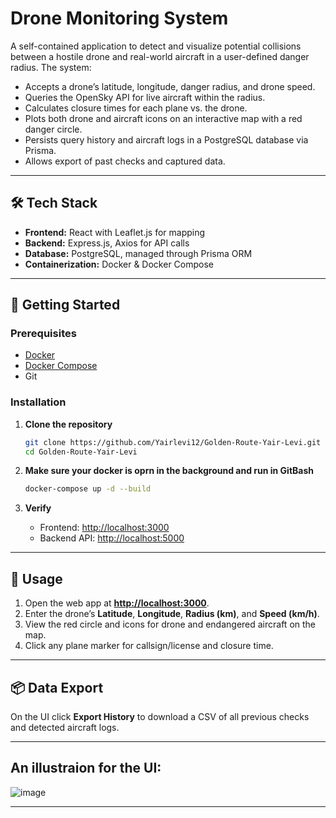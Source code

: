 # Drone Monitoring System

A self-contained application to detect and visualize potential collisions between a hostile drone and real-world aircraft in a user-defined danger radius. The system:

* Accepts a drone’s latitude, longitude, danger radius, and drone speed.
* Queries the OpenSky API for live aircraft within the radius.
* Calculates closure times for each plane vs. the drone.
* Plots both drone and aircraft icons on an interactive map with a red danger circle.
* Persists query history and aircraft logs in a PostgreSQL database via Prisma.
* Allows export of past checks and captured data.

---

## 🛠️ Tech Stack

* **Frontend:** React with Leaflet.js for mapping
* **Backend:** Express.js, Axios for API calls
* **Database:** PostgreSQL, managed through Prisma ORM
* **Containerization:** Docker & Docker Compose

---

## 🚀 Getting Started

### Prerequisites

* [Docker](https://www.docker.com/get-started)
* [Docker Compose](https://docs.docker.com/compose/install/)
* Git

### Installation

1. **Clone the repository**

   ```bash
   git clone https://github.com/Yairlevi12/Golden-Route-Yair-Levi.git
   cd Golden-Route-Yair-Levi
   ```

2. **Make sure your docker is oprn in the background and run in GitBash**


   ```bash
   docker-compose up -d --build
   ```

4. **Verify**

   * Frontend: [http://localhost:3000](http://localhost:3000)
   * Backend API: [http://localhost:5000](http://localhost:5000)

---

## 🧭 Usage

1. Open the web app at **[http://localhost:3000](http://localhost:3000)**.
2. Enter the drone’s **Latitude**, **Longitude**, **Radius (km)**, and **Speed (km/h)**.
3. View the red circle and icons for drone and endangered aircraft on the map.
4. Click any plane marker for callsign/license and closure time.


---

## 📦 Data Export

On the UI click **Export History** to download a CSV of all previous checks and detected aircraft logs.

---

## An illustraion for the UI:
![image](https://github.com/user-attachments/assets/dcd7c08b-4888-43c6-a6ba-526bd49a7db5)




---
